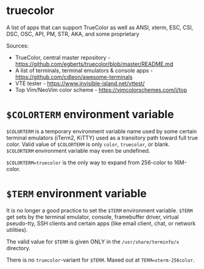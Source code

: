 # truecolor
A list of apps that can support TrueColor as well as ANSI, xterm, ESC, CSI, DSC, OSC, API, PM, STR, AKA, and some proprietary


Sources:

* TrueColor, central master repository - https://github.com/egberts/truecolor/blob/master/README.md
* A list of terminals, terminal emulators & console apps - https://github.com/cdleon/awesome-terminals
* VTE tester - https://www.invisible-island.net/vttest/
* Top Vim/NeoVim color scheme - https://vimcolorschemes.com/i/top

# `$COLORTERM` environment variable
`$COLORTERM` is a temporary environment variable name used by some certain terminal emulators (iTerm2, KiTTY)
used as a transitory path toward full true color.  Valid value of `$COLORTERM` is only `color`, `truecolor`, 
or blank.  `$COLORTERM` environment variable may even be undefined.

`$COLORTERM=truecolor` is the only way to expand from 256-color to 16M-color.

# `$TERM` environment variable

It is no longer a good practice to set the `$TERM` environment variable.  `$TERM` get sets by the
terminal emulator, console, framebuffer driver, virtual pseudo-tty, SSH clients and certain apps (like email client,
chat, or network utilities).

The valid value for `$TERM` is given ONLY in the `/usr/share/terminfo/x` directory.

There is no `truecolor`-variant for `$TERM`.  Maxed out at `TERM=xterm-256color`.
